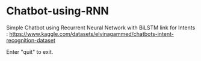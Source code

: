 # Chatbot-using-RNN
Simple Chatbot using Recurrent Neural Network with BiLSTM
link for Intents : https://www.kaggle.com/datasets/elvinagammed/chatbots-intent-recognition-dataset

Enter "quit" to exit.
